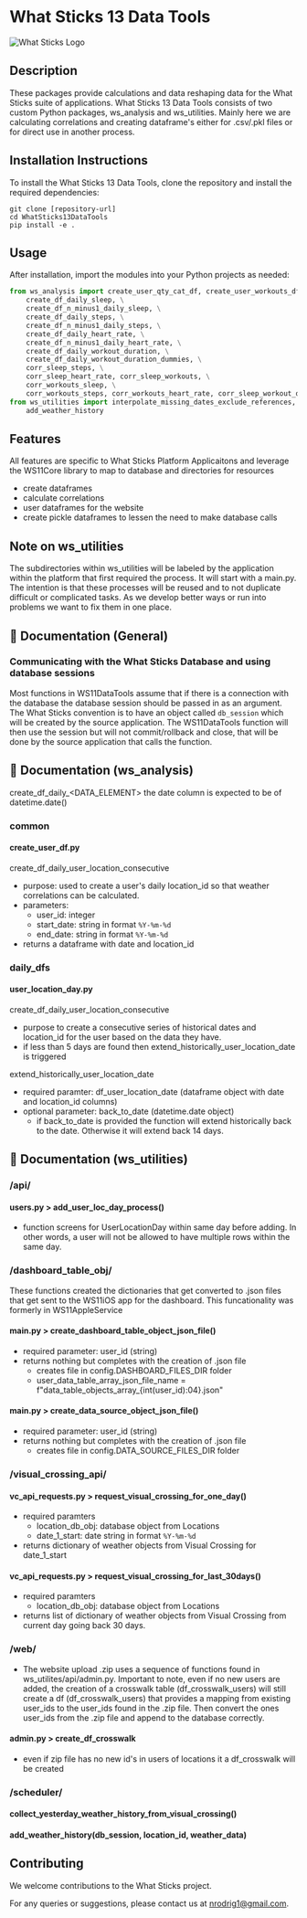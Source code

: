 
# What Sticks 13 Data Tools

![What Sticks Logo](https://what-sticks.com/website_images/wsLogo180.png)

## Description
These packages provide calculations and data reshaping data for the What Sticks suite of applications. What Sticks 13 Data Tools consists of two custom Python packages, ws_analysis and ws_utilities. Mainly here we are calculating correlations and creating dataframe's either for .csv/.pkl files or for direct use in another process.


## Installation Instructions
To install the What Sticks 13 Data Tools, clone the repository and install the required dependencies:
```
git clone [repository-url]
cd WhatSticks13DataTools
pip install -e .
```


## Usage
After installation, import the modules into your Python projects as needed:

```python
from ws_analysis import create_user_qty_cat_df, create_user_workouts_df, \
    create_df_daily_sleep, \
    create_df_n_minus1_daily_sleep, \
    create_df_daily_steps, \
    create_df_n_minus1_daily_steps, \
    create_df_daily_heart_rate, \
    create_df_n_minus1_daily_heart_rate, \
    create_df_daily_workout_duration, \
    create_df_daily_workout_duration_dummies, \
    corr_sleep_steps, \
    corr_sleep_heart_rate, corr_sleep_workouts, \
    corr_workouts_sleep, \
    corr_workouts_steps, corr_workouts_heart_rate, corr_sleep_workout_dummies
from ws_utilities import interpolate_missing_dates_exclude_references, \
    add_weather_history
```


## Features
All features are specific to What Sticks Platform Applicaitons and leverage the WS11Core library to map to database and directories for resources
- create dataframes
- calculate correlations
- user dataframes for the website
- create pickle dataframes to lessen the need to make database calls


## Note on ws_utilities
The subdirectories within ws_utilities will be labeled by the application within the platform that first required the process. It will start with a main.py. The intention is that these processes will be reused and to not duplicate difficult or complicated tasks. As we develop better ways or run into problems we want to fix them in one place.

## :page_with_curl: Documentation (General) 

### Communicating with the What Sticks Database and using database sessions
Most functions in WS11DataTools assume that if there is a connection with the database the database session should be passed in as an argument. The What Sticks convention is to have an object called `db_session` which will be created by the source application. The WS11DataTools function will then use the session but will not commit/rollback and close, that will be done by the source application that calls the function.


## :page_with_curl: Documentation (ws_analysis) 
create_df_daily_<DATA_ELEMENT> the date column is expected to be of datetime.date()
### common
#### create_user_df.py
create_df_daily_user_location_consecutive 
- purpose: used to create a user's daily location_id so that weather correlations can be calculated.
- parameters: 
  - user_id: integer
  - start_date: string in format `%Y-%m-%d`
  - end_date: string in format `%Y-%m-%d`
- returns a dataframe with date and location_id

### daily_dfs

#### user_location_day.py
create_df_daily_user_location_consecutive
- purpose to create a consecutive series of historical dates and location_id for the user based on the data they have.
- if less than 5 days are found then extend_historically_user_location_date is triggered

extend_historically_user_location_date
- required paramter: df_user_location_date (dataframe object with date and location_id columns)
- optional parameter: back_to_date (datetime.date object)
  - if back_to_date is provided the function will extend historically back to the date. Otherwise it will extend back 14 days.


## :page_with_curl: Documentation (ws_utilities) 

### /api/
#### users.py > add_user_loc_day_process()
- function screens for UserLocationDay within same day before adding. In other words, a user will not be allowed to have multiple rows within the same day.


### /dashboard_table_obj/
These functions created the dictionaries that get converted to .json files that get sent to the WS11iOS app for the dashboard.
This funcationality was formerly in WS11AppleService

#### main.py > create_dashboard_table_object_json_file()
- required parameter: user_id (string)
- returns nothing but completes with the creation of .json file 
  - creates file in config.DASHBOARD_FILES_DIR folder
  - user_data_table_array_json_file_name = f"data_table_objects_array_{int(user_id):04}.json"

#### main.py > create_data_source_object_json_file()
- required parameter: user_id (string)
- returns nothing but completes with the creation of .json file 
  - creates file in config.DATA_SOURCE_FILES_DIR folder

### /visual_crossing_api/
#### vc_api_requests.py > request_visual_crossing_for_one_day()
- required paramters
  - location_db_obj: database object from Locations
  - date_1_start: date string in format `%Y-%m-%d`
- returns dictionary of weather objects from Visual Crossing for date_1_start

#### vc_api_requests.py > request_visual_crossing_for_last_30days()
- required paramters
  - location_db_obj: database object from Locations
- returns list of dictionary of weather objects from Visual Crossing from current day going back 30 days.


### /web/
- The website upload .zip uses a sequence of functions found in ws_utilites/api/admin.py. Important to note, even if no new users are added, the creation of a crosswalk table (df_crosswalk_users) will still create a df (df_crosswalk_users) that provides a mapping from existing user_ids to the user_ids found in the .zip file. Then convert the ones user_ids from the .zip file and append to the database correctly.

#### admin.py > create_df_crosswalk
- even if zip file has no new id's in users of locations it a df_crosswalk will be created


### /scheduler/

#### collect_yesterday_weather_history_from_visual_crossing()
#### add_weather_history(db_session, location_id, weather_data)


## Contributing

We welcome contributions to the What Sticks project.

For any queries or suggestions, please contact us at nrodrig1@gmail.com.
